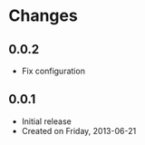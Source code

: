 Changes
=======

0.0.2
-----
 * Fix configuration

0.0.1
-----
 * Initial release
 * Created on Friday, 2013-06-21

